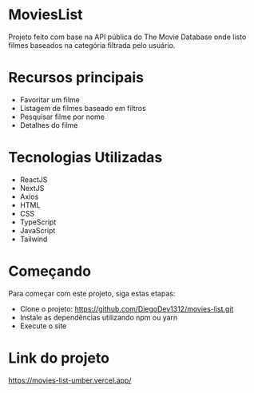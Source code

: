 <h1>MoviesList</h1>
<p>Projeto feito com base na API pública do The Movie Database onde listo filmes baseados na categória filtrada pelo usuário.</p>

<h1>Recursos principais</h1>
<ul>
    <li>Favoritar um filme</li>
    <li>Listagem de filmes baseado em filtros</li>
    <li>Pesquisar filme por nome</li>
    <li>Detalhes do filme</li>
</ul>

<h1>Tecnologias Utilizadas</h1>
<ul>
    <li>ReactJS</li>
    <li>NextJS</li>
    <li>Axios</li>
    <li>HTML</li>
    <li>CSS</li>
    <li>TypeScript</li>
    <li>JavaScript</li>
    <li>Tailwind</li>
</ul>

<h1>Começando</h1>
<p>Para começar com este projeto, siga estas etapas:</p>
<ul>
    <li>Clone o projeto: <a href="https://github.com/DiegoDev1312/movies-list.git">https://github.com/DiegoDev1312/movies-list.git</a></li>
    <li>Instale as dependências utilizando npm ou yarn</li>
    <li>Execute o site </li>
</ul>

<h1>Link do projeto</h1>
<a href="https://movies-list-umber.vercel.app/">https://movies-list-umber.vercel.app/</a>
